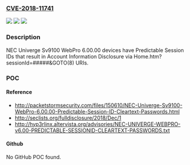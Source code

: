 ### [CVE-2018-11741](https://cve.mitre.org/cgi-bin/cvename.cgi?name=CVE-2018-11741)
![](https://img.shields.io/static/v1?label=Product&message=n%2Fa&color=blue)
![](https://img.shields.io/static/v1?label=Version&message=n%2Fa&color=blue)
![](https://img.shields.io/static/v1?label=Vulnerability&message=n%2Fa&color=brighgreen)

### Description

NEC Univerge Sv9100 WebPro 6.00.00 devices have Predictable Session IDs that result in Account Information Disclosure via Home.htm?sessionId=#####&GOTO(8) URIs.

### POC

#### Reference
- http://packetstormsecurity.com/files/150610/NEC-Univerge-Sv9100-WebPro-6.00.00-Predictable-Session-ID-Cleartext-Passwords.html
- http://seclists.org/fulldisclosure/2018/Dec/1
- http://hyp3rlinx.altervista.org/advisories/NEC-UNIVERGE-WEBPRO-v6.00-PREDICTABLE-SESSIONID-CLEARTEXT-PASSWORDS.txt

#### Github
No GitHub POC found.

